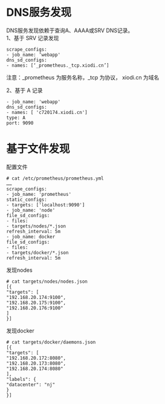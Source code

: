 DNS服务发现
===========
DNS服务发现依赖于查询A、AAAA或SRV DNS记录。  
1、基于 SRV 记录发现  
```
scrape_configs:
- job_name: ‘webapp'
dns_sd_configs:
- names: [‘_prometheus._tcp.xiodi.cn’]
```  
注意：_prometheus 为服务名称，_tcp 为协议， xiodi.cn 为域名  

2、基于 A 记录  
```
- job_name: 'webapp'
dns_sd_configs:
- names: [ 'c720174.xiodi.cn']
type: A
port: 9090
```  



基于文件发现
===========  
配置文件  
```
# cat /etc/prometheus/prometheus.yml
……
scrape_configs:
- job_name: 'prometheus'
static_configs:
- targets: ['localhost:9090']
- job_name: 'node'
file_sd_configs:
- files:
- targets/nodes/*.json
refresh_interval: 5m
- job_name: docker
file_sd_configs:
- files:
- targets/docker/*.json
refresh_interval: 5m
```  

发现nodes  
```
# cat targets/nodes/nodes.json
[{
"targets": [
"192.168.20.174:9100",
"192.168.20.175:9100",
"192.168.20.176:9100"
]
}]
```  
发现docker  
```
# cat targets/docker/daemons.json
[{
"targets": [
"192.168.20.172:8080",
"192.168.20.173:8080",
"192.168.20.174:8080"
],
"labels": {
"datacenter": "nj"
}
}]
```  
